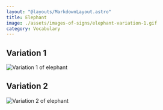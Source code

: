 ```yaml
---
layout: "@layouts/MarkdownLayout.astro"
title: Elephant
image: ./assets/images-of-signs/elephant-variation-1.gif
category: Vocabulary
---
```


## Variation 1

![Variation 1 of elephant](@signs/elephant-variation-1.gif)

## Variation 2

![Variation 2 of elephant](@signs/elephant-variation-2.gif)
